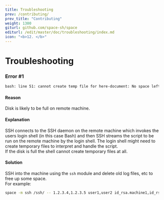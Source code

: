 ```yaml
---
title: Troubleshooting
prev: /contributing/
prev_title: "Contributing"
weight: 1300
giturl: github.com/space-sh/space
editurl: /edit/master/doc/troubleshooting/index.md
icon: "<b>12. </b>"
---
```


# Troubleshooting

### Error #1  
```sh
bash: line 51: cannot create temp file for here-document: No space left on device
```  

#### Reason  
Disk is likely to be full on remote machine.  

#### Explanation  
SSH connects to the SSH daemon on the remote machine which invokes the users login shell (in this case Bash) and then SSH streams the script to be run on the remote machine by the login shell. The login shell might need to create temporary files to interpret and handle the script.  
If the disk is full the shell cannot create temporary files at all.

#### Solution  
SSH into the machine using the `ssh` module and delete old log files, etc
to free up some space.  
For example:  
```sh
space -m ssh /ssh/ -- 1.2.3.4,1.2.3.5 user1,user2 id_rsa.machine1,id_rsa.machine2
```  

